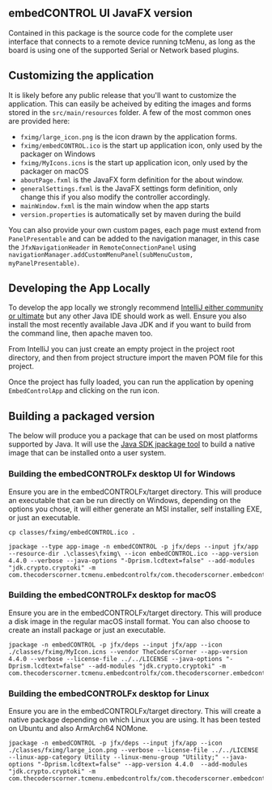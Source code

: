 ## embedCONTROL UI JavaFX version

Contained in this package is the source code for the complete user interface that connects to a remote device running tcMenu, as long as the board is using one of the supported Serial or Network based plugins.

## Customizing the application

It is likely before any public release that you'll want to customize the application. This can easily be acheived by editing the images and forms stored in the `src/main/resources` folder. A few of the most common ones are provided here:

* `fximg/large_icon.png` is the icon drawn by the application forms.
* `fximg/embedCONTROL.ico` is the start up application icon, only used by the packager on Windows
* `fximg/MyIcons.icns` is the start up application icon, only used by the packager on macOS
* `aboutPage.fxml` is the JavaFX form definition for the about window.
* `generalSettings.fxml` is the JavaFX settings form definition, only change this if you also modify the controller accordingly.
* `mainWindow.fxml` is the main window when the app starts
* `version.properties` is automatically set by maven during the build

You can also provide your own custom pages, each page must extend from `PanelPresentable` and can be added to the navigation manager, in this case the `JfxNavigationHeader` in `RemoteConnectionPanel` using `navigationManager.addCustomMenuPanel(subMenuCustom, myPanelPresentable)`.

## Developing the App Locally

To develop the app locally we strongly recommend [IntelliJ either community or ultimate](https://www.jetbrains.com/idea/) but any other Java IDE should work as well. Ensure you also install the most recently available Java JDK and if you want to build from the command line, then apache maven too.

From IntelliJ you can just create an empty project in the project root directory, and then from project structure import the maven POM file for this project.

Once the project has fully loaded, you can run the application by opening `EmbedControlApp` and clicking on the run icon.

## Building a packaged version

The below will produce you a package that can be used on most platforms supported by Java. It will use the [Java SDK jpackage tool](https://docs.oracle.com/en/java/javase/21/docs/specs/man/jpackage.html) to build a native image that can be installed onto a user system. 

### Building the embedCONTROLFx desktop UI for Windows

Ensure you are in the embedCONTROLFx/target directory. This will produce an executable that can be run directly on Windows, depending on the options you chose, it will either generate an MSI installer, self installing EXE, or just an executable.  

    cp classes/fximg/embedCONTROL.ico .

    jpackage --type app-image -n embedCONTROL -p jfx/deps --input jfx/app --resource-dir .\classes\fximg\ --icon embedCONTROL.ico --app-version 4.4.0 --verbose --java-options "-Dprism.lcdtext=false" --add-modules "jdk.crypto.cryptoki" -m com.thecoderscorner.tcmenu.embedcontrolfx/com.thecoderscorner.embedcontrol.jfxapp.EmbedControlApp

### Building the embedCONTROLFx desktop for macOS

Ensure you are in the embedCONTROLFx/target directory. This will produce a disk image in the regular macOS install format. You can also choose to create an install package or just an executable. 

    jpackage -n embedCONTROL -p jfx/deps --input jfx/app --icon ./classes/fximg/MyIcon.icns --vendor TheCodersCorner --app-version 4.4.0 --verbose --license-file ../../LICENSE --java-options "-Dprism.lcdtext=false" --add-modules "jdk.crypto.cryptoki" -m com.thecoderscorner.tcmenu.embedcontrolfx/com.thecoderscorner.embedcontrol.jfxapp.EmbedControlApp

### Building the embedCONTROLFx desktop for Linux

Ensure you are in the embedCONTROLFx/target directory. This will create a native package depending on which Linux you are using. It has been tested on Ubuntu and also ArmArch64 NOMone.

    jpackage -n embedCONTROL -p jfx/deps --input jfx/app --icon ./classes/fximg/large_icon.png --verbose --license-file ../../LICENSE --linux-app-category Utility --linux-menu-group "Utility;" --java-options "-Dprism.lcdtext=false" --app-version 4.4.0  --add-modules "jdk.crypto.cryptoki" -m com.thecoderscorner.tcmenu.embedcontrolfx/com.thecoderscorner.embedcontrol.jfxapp.EmbedControlApp
